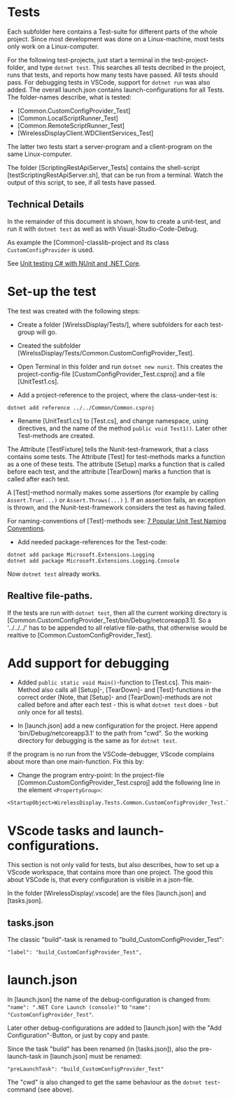 # Tests

Each subfolder here contains a Test-suite for different parts of the whole
project. Since most development was done on a Linux-machine, most tests
only work on a Linux-computer.

For the following test-projects, just start a terminal in the test-project-
folder, and type `dotnet test`. This searches all tests decribed in the 
project, runs that tests, and reports how many tests have passed. All tests
should pass. For debugging tests in VSCode, support for `dotnet run` was 
also added. The overall launch.json contains launch-configurations for all
Tests. The folder-names describe, what is tested:

- [Common.CustomConfigProvider_Test]
- [Common.LocalScriptRunner_Test]
- [Common.RemoteScriptRunner_Test]
- [WirelessDisplayClient.WDClientServices_Test]

The latter two tests start a server-program and a client-program on the
same Linux-computer. 

The folder [ScriptingRestApiServer_Tests] contains the shell-script
[testScriptingRestApiServer.sh], that can be run from a terminal. Watch the
output of this script, to see, if all tests have passed.

## Technical Details

In the remainder of this document is shown, how to create a unit-test, and run 
it with `dotnet test` as well as with Visual-Studio-Code-Debug.

As example the [Common]-classlib-project and its class `CustomConfigProvider` 
is used.

See [Unit testing C# with NUnit and .NET Core](https://docs.microsoft.com/en-us/dotnet/core/testing/unit-testing-with-nunit).

# Set-up the test

The test was created with the following steps:

- Create a folder [WirelssDisplay/Tests/], where subfolders for each test-group
  will go.

- Created the subfolder [WirelssDisplay/Tests/Common.CustomConfigProvider_Test].

- Open Terminal in this folder and run `dotnet new nunit`. This
  creates the project-config-file [CustomConfigProvider_Test.csproj] and a
  file [UnitTest1.cs].

- Add a project-reference to the project, where the class-under-test is:

```
dotnet add reference ../../Common/Common.csproj
```

- Rename [UnitTest1.cs] to [Test.cs], and change namespace,
  using directives, and the name of the method `public void Test1()`. Later 
  other Test-methods are created.

The Attribute [TestFixture] tells the Nunit-test-framework, that a class 
contains some tests. The Attribute [Test] for test-methods marks a function
as a one of these tests. The attribute [Setup] marks a function that is called
before each test, and the attribute [TearDown] marks a function that is called
after each test.

A [Test]-method normally makes some assertions (for example by calling
`Assert.True(...)` or `Assert.Throws(...)` ). If an assertion fails, an
exception is thrown, and the Nunit-test-framework considers the test as having
failed.

For naming-conventions of [Test]-methods see:
[7 Popular Unit Test Naming Conventions](https://dzone.com/articles/7-popular-unit-test-naming).

- Add needed package-references for the Test-code:

```
dotnet add package Microsoft.Extensions.Logging
dotnet add package Microsoft.Extensions.Logging.Console
```

Now `dotnet test` already works. 

## Realtive file-paths.

If the tests are run with `dotnet test`, then all the current working directory
is [Common.CustomConfigProvider_Test/bin/Debug/netcoreapp3.1]. So a '../../../'
has to be appended to all relative file-paths, that otherwise would be realtive 
to [Common.CustomConfigProvider_Test].


# Add support for debugging

- Added `public static void Main()`-function to [Test.cs]. This main-Method
  also calls all [Setup]-, [TearDown]- and [Test]-functions in the correct
  order (Note, that [Setup]- and [TearDown]-methods are not called before and 
  after each test - this is what `dotnet test` does - but only once for all
  tests).

- In [launch.json] add a new configuration for the project. 
Here append 'bin/Debug/netcoreapp3.1' to the path from "cwd". So the
working directory for debugging is the same as for `dotnet test`.

If the program is no run from the VSCode-debugger, VScode complains about
more than one main-function. Fix this by:

- Change the program entry-point: In the project-file 
  [Common.CustomConfigProvider_Test.csproj] add the following line in the
  element `<PropertyGroup>`:

```
<StartupObject>WirelessDisplay.Tests.Common.CustomConfigProvider_Test.Test</StartupObject>
```

# VScode tasks and launch-configurations.

This section is not only valid for tests, but also describes, how to 
set up a VScode workspace, that contains more than one project. The good
this about VSCode is, that every configuration is visible in a json-file.

In the folder [WirelessDisplay/.vscode] are the files [launch.json] and 
[tasks.json].

## tasks.json

The classic "build"-task is renamed to "build_CustomConfigProvider_Test":
```
"label": "build_CustomConfigProvider_Test",
```

# launch.json

In [launch.json] the name of the debug-configuration is changed from:
`"name": ".NET Core Launch (console)"` to `"name": "CustomConfigProvider_Test"`.

Later other debug-configurations are added to [launch.json] with the 
"Add Configuration"-Button, or just by copy and paste.

Since the task "build" has been renamed (in [tasks.json]), also the 
pre-launch-task in [launch.json] must be renamed:

```
"preLaunchTask": "build_CustomConfigProvider_Test"
```

The "cwd" is also changed  to get the same behaviour as the 
`dotnet test`-command (see above).

